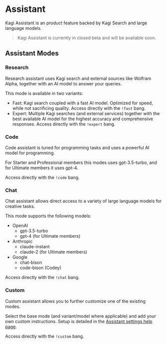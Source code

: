 # Assistant

Kagi Assistant is an product feature backed by Kagi Search and large language models.

> Kagi Assistant is currently in closed beta and will be available soon.

## Assistant Modes

### Research

Research assistant uses Kagi search and external sources like Wolfram Alpha, together with an AI model to answer your queries.

This mode is available in two variants:

- Fast: Kagi search coupled with a fast AI model. Optimized for speed, while not sacrificing quality. Access directly with the `!fast` bang.
- Expert: Multiple Kagi searches (and external services) together with the best available AI model for the highest accuracy and comprehensive responses. Access directly with the `!expert` bang.

### Code

Code assistant is tuned for programming tasks and uses a powerful AI model for programming.

For Starter and Professional members this modes uses gpt-3.5-turbo, and for Ultimate members it uses gpt-4.

Access directly with the `!code` bang.

### Chat

Chat assistant allows direct access to a variety of large language models for creative tasks.

This mode supports the following models:

- OpenAI
  - gpt-3.5-turbo
  - gpt-4 (for Ultimate members)
- Anthropic
  - claude-instant
  - claude-2 (for Ultimate members)
- Google
  - chat-bison
  - code-bison (Codey)

Access directly with the `!chat` bang.

### Custom

Custom assistant allows you to further customize one of the existing modes.

Select the base mode (and variant/model where applicable) and add your own custom instructions. Setup is detailed in the [Assistant settings help page](../settings/assistant.md#custom-assistant).

Access directly with the `!custom` bang.
